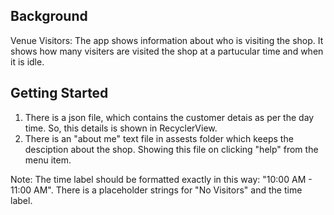 
## Background

Venue Visitors: The app shows information about who is visiting the shop. It shows how many visiters are visited the shop at a partucular time and when it is idle. 

## Getting Started

1. There is a json file, which contains the customer detais as per the day time. So, this details is shown in RecyclerView.
2. There is an "about me" text file in assests folder which keeps the desciption about the shop. Showing this file on clicking "help" from the menu item. 

Note: The time label should be formatted exactly in this way: "10:00 AM - 11:00 AM".
There is a placeholder strings for "No Visitors" and the time label.

